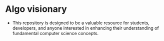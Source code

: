  # Algo visionary

 - This repository is designed to be a valuable resource for students, developers, and anyone interested in enhancing their understanding of fundamental computer science concepts.
